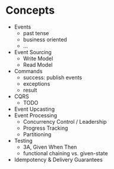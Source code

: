 # Concepts

* Events
    * past tense
    * business oriented
    * ...
* Event Sourcing
    * Write Model
    * Read Model
* Commands
    * success: publish events
    * exceptions
    * result
* CQRS
    * TODO 
* Event Upcasting
* Event Processing
    * Concurrency Control / Leadership
    * Progress Tracking
    * Partitioning
* Testing
    * 3A, Given When Then
    * functional chaining vs. given-state
* Idempotency & Delivery Guarantees
